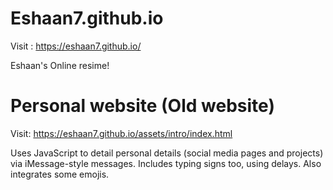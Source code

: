 # Eshaan7.github.io

Visit : https://eshaan7.github.io/

Eshaan's Online resime!

# Personal website (Old website)

Visit: https://eshaan7.github.io/assets/intro/index.html

Uses JavaScript to detail personal details (social media pages and projects) via iMessage-style messages. Includes typing signs too, using delays. Also integrates some emojis.

